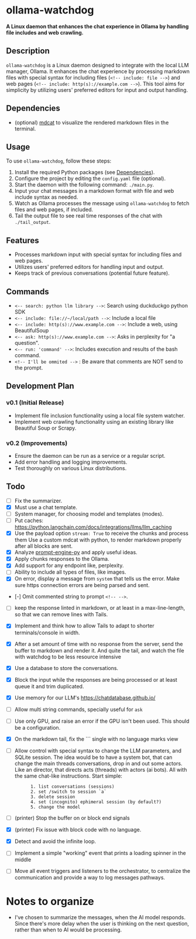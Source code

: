 # ollama-watchdog

**A Linux daemon that enhances the chat experience in Ollama by handling file includes
and web crawling.**

## Description

`ollama-watchdog` is a Linux daemon designed to integrate with the local LLM manager,
Ollama. It enhances the chat experience by processing markdown files with special syntax
for including files (`<!-- include: file -->`) and web pages
(`<!-- include: http(s)://example.com -->`). This tool aims for simplicity by utilizing
users' preferred editors for input and output handling.

## Dependencies

-   (optional) [mdcat](https://github.com/swsnr/mdcat) to visualize the rendered
    markdown files in the terminal.

## Usage

To use `ollama-watchdog`, follow these steps:

1. Install the required Python packages (see [Dependencies](#dependencies)).
2. Configure the project by editing the `config.yaml` file (optional).
3. Start the daemon with the following command: `./main.py`.
4. Input your chat messages in a markdown format with file and web include syntax as
   needed.
5. Watch as Ollama processes the message using `ollama-watchdog` to fetch files and web
   pages, if included.
6. Tail the output file to see real time responses of the chat with `./tail_output`.

## Features

-   Processes markdown input with special syntax for including files and web pages.
-   Utilizes users' preferred editors for handling input and output.
-   Keeps track of previous conversations (potential future feature).

## Commands

-   `<-- search: python llm library -->`: Search using duckduckgo python SDK
-   `<-- include: file://~/local/path -->`: Include a local file
-   `<-- include: http(s)://www.example.com -->`: Include a web, using BeautifulSoup
-   `<-- ask: http(s)://www.example.com -->`: Asks in perplexity for "a question".
-   `<-- run: 'command' -->`: Includes execution and results of the bash command.
-   `<!-- I'll be ommited -->` : Be aware that comments are NOT send to the prompt.

## Development Plan

### v0.1 (Initial Release)

-   Implement file inclusion functionality using a local file system watcher.
-   Implement web crawling functionality using an existing library like Beautiful Soup
    or Scrapy.

### v0.2 (Improvements)

-   Ensure the daemon can be run as a service or a regular script.
-   Add error handling and logging improvements.
-   Test thoroughly on various Linux distributions.

## Todo

-   [ ] Fix the summarizer.
-   [x] Must use a chat template.
-   [ ] System manager, for choosing model and templates (modes).
-   [ ] Put caches: https://python.langchain.com/docs/integrations/llms/llm_caching
-   [x] Use the payload option `stream: True` to receive the chunks and process them Use
        a custom mdcat with python, to render markdown properly after all blocks are
        sent.
-   [x] Analyze [prompt-engine-py](https://github.com/microsoft/prompt-engine-py) and
        apply useful ideas.
-   [x] Apply chunks responses to the Ollama.
-   [x] Add support for any endpoint like, perplexity.
-   [ ] Ability to include all types of files, like images.
-   [x] On error, display a message from `system` that tells us the error. Make sure
    https connection errors are being parsed and sent.
-   [-] Omit commented string to prompt `<!-- -->`.
-   [ ] keep the response linted in markdown, or at least in a max-line-length, so that
        we can remove lines with Tails.
-   [x] Implement and think how to allow Tails to adapt to shorter terminals/console in
        width.
-   [x] After a set amount of time with no response from the server, send the buffer to
        markdown and render it. And quite the tail, and watch the file with watchdog to
        be less resource intensive
-   [x] Use a database to store the conversations.
-   [x] Block the input while the responses are being processed or at least queue it and
        trim duplicated.
-   [x] Use memory for our LLM's https://chatdatabase.github.io/
-   [ ] Allow multi string commands, specially useful for `ask`
-   [ ] Use only GPU, and raise an error if the GPU isn't been used. This should be a
        configuration.
-   [x] On the markdown tail, fix the \`\`\` single with no language marks view
-   [ ] Allow control with special syntax to change the LLM parameters, and SQLite
        session. The idea would be to have a system bot, that can change the main
        threads conversations, drop in and out some actors. Like an director, that
        directs acts (threads) with actors (ai bots). All with the same chat-like
        instructions. Start simple:

            1. list conversations (sessions)
            2. set /switch to session `a`
            3. delete session
            4. set (incognito) ephimeral session (by default?)
            5. change the model

-   [ ] (printer) Stop the buffer on <EOF> or <EOB> block end signals
-   [x] (printer) Fix issue with block code with no language.
-   [x] Detect and avoid the infinite loop.
-   [ ] Implement a simple "working" event that prints a loading spinner in the middle
-   [ ] Move all event triggers and listeners to the orchestrator, to centralize the
        communication and provide a way to log messages pathways.

# Notes to organize

-   I've chosen to summarize the messages, when the AI model responds. Since there's
    more delay when the user is thinking on the next question, rather than when to AI
    would be processing.
